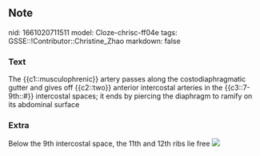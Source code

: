 ## Note
nid: 1661020711511
model: Cloze-chrisc-ff04e
tags: GSSE::!Contributor::Christine_Zhao
markdown: false

### Text
<div>
  <div>
    <div>
      The {{c1::musculophrenic}} artery passes along the
      costodiaphragmatic gutter and gives off {{c2::two}} anterior
      intercostal arteries in the {{c3::7-9th::#}} intercostal
      spaces; it ends by piercing the diaphragm to ramify on its
      abdominal surface
    </div>
  </div>
</div>

### Extra
Below the 9th intercostal space, the 11th and 12th ribs lie free
<img src="Screen%20Shot%202021-06-02%20at%205.20.35%20pm.png">
